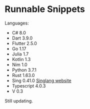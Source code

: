 # Runnable Snippets



Languages:

* C# 8.0
* Dart 3.9.0
* Flutter 2.5.0
* Go 1.17
* Julia 1.7
* Kotlin 1.3
* Nim 1.0
* Python 3.7.1
* Rust 1.63.0
* Sing 0.41.0 [ Singlang website](https://mdegirolami.wixsite.com/singlang)
* Typescript 4.0.3
* V 0.3


Still updating.